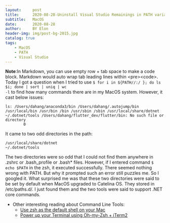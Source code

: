 ```yaml
---
layout:     post
title:      2020-08-28-Uninstall Visual Studio Remainings in PATH variable
subtitle:   MacOS
date:       2020-08-28
author:     BY Elon
header-img: img/post-bg-2015.jpg
catalog: true
tags:
    - MacOS
    - PATH
    - Visual Studio
---
```

<strong>Note</strong>:In Markdown, you can use empty row + tab space to make a code block. Markdown would auto wrap tab leading lines within &lt;pre&gt;&lt;code&gt;.<br/>
Today I got a question when I tried to use 
<code>$ for i in ${PATH//:/ }; do ls $i; done | sort | uniq | wc -l</code> to find how many commands there are in my MacOS system. However, it cast below issues:

	ls: /Users/dahang/anaconda3/bin /Users/dahang/.autojump/bin /usr/local/bin /usr/bin /bin /usr/sbin /sbin /usr/local/share/dotnet ~/.dotnet/tools /Users/dahang/flutter_dev/flutter/bin: No such file or directory 
			0

It came to two odd directories in the path: 

	/usr/local/share/dotnet
	~/.dotnet/tools

The two directories were so odd that I could not find them anywhere in .zshrc or .bash_profile or .bash* files. However, if I entered command <code>$ echo $PATH</code> in the zsh, it executed successfully. There seemed nothing wrong with PATH. But why it prompted such an error still puzzles me.
So I googled it. What surprised me was that these two directories were said to be set by default when MacOS upgraded to Catelina OS. They stored in /etc/paths.d/. I just found them and the two tools were said to support .NET core commands.
- Other interesting reading about Command Line Tools:
	- [Use zsh as the default shell on your Mac](https://support.apple.com/en-us/HT208050)
	- [Power up your Terminal using Oh-my-Zsh + iTerm2](https://medium.com/swlh/power-up-your-terminal-using-oh-my-zsh-iterm2-c5a03f73a9fb)
